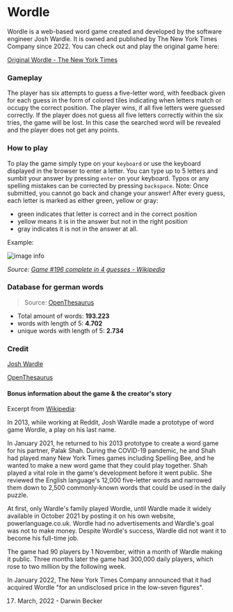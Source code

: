 # **Wordle**
Wordle is a web-based word game created and developed by the software engineer Josh Wardle. It is owned and published by The New York Times Company since 2022. You can check out and play the original game here:

[Original Wordle - The New York Times](https://www.nytimes.com/games/wordle/index.html)

### Gameplay
The player has six attempts to guess a five-letter word, with feedback given for each guess in the form of colored tiles indicating when letters match or occupy the correct position. The player wins, if all five letters were guessed correctly. If the player does not guess all five letters correctly within the six tries, the game will be lost. In this case the searched word will be revealed and the player does not get any points. 

### How to play
To play the game simply type on your `keyboard` or use the keyboard displayed in the browser to enter a letter.
You can type up to 5 letters and sumbit your answer by pressing `enter` on your keyboard. 
Typos or any spelling mistakes can be corrected by pressing `backspace`. Note: Once submitted, you cannot go back and change your answer!
After every guess, each letter is marked as either green, yellow or gray: 
- green indicates that letter is correct and in the correct position
- yellow means it is in the answer but not in the right position
- gray indicates it is not in the answer at all.

Example:

![image info](https://upload.wikimedia.org/wikipedia/commons/thumb/e/ec/Wordle_196_example.svg/311px-Wordle_196_example.svg.png)

*Source: [Game #196 complete in 4 guesses - Wikipedia](https://en.wikipedia.org/wiki/File:Wordle_196_example.svg)*


### Database for german words
> Source: [OpenThesaurus](https://www.openthesaurus.de/)

- Total amount of words: **193.223**
- words with length of 5: **4.702**
- unique words with length of 5: **2.734**

### Credit
[Josh Wardle](https://powerlanguage.co.uk/)

[OpenThesaurus](https://www.openthesaurus.de/)

#### Bonus information about the game & the creator's story
Excerpt from [Wikipedia](https://en.wikipedia.org/wiki/Josh_Wardle#Wordle):

In 2013, while working at Reddit, Josh Wardle made a prototype of word game Wordle, a play on his last name.

In January 2021, he returned to his 2013 prototype to create a word game for his partner, Palak Shah. During the COVID-19 pandemic, he and Shah had played many New York Times games including Spelling Bee, and he wanted to make a new word game that they could play together. Shah played a vital role in the game's development before it went public. She reviewed the English language's 12,000 five-letter words and narrowed them down to 2,500 commonly-known words that could be used in the daily puzzle.

At first, only Wardle's family played Wordle, until Wardle made it widely available in October 2021 by posting it on his own website, powerlanguage.co.uk. Wordle had no advertisements and Wardle's goal was not to make money. Despite Wordle's success, Wardle did not want it to become his full-time job.

The game had 90 players by 1 November, within a month of Wardle making it public. Three months later the game had 300,000 daily players, which rose to two million by the following week.

In January 2022, The New York Times Company announced that it had acquired Wordle "for an undisclosed price in the low-seven figures".

17. March, 2022 - Darwin Becker
